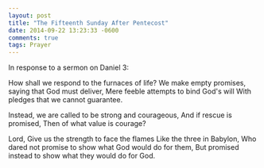 ```yaml
---
layout: post
title: "The Fifteenth Sunday After Pentecost"
date: 2014-09-22 13:23:33 -0600
comments: true
tags: Prayer
---
```


In response to a sermon on Daniel 3:

How shall we respond to the furnaces of life?
We make empty promises, saying that God must deliver,
Mere feeble attempts to bind God's will
With pledges that we cannot guarantee.

Instead, we are called to be strong and courageous,
And if rescue is promised,
Then of what value is courage?

Lord,
Give us the strength to face the flames
Like the three in Babylon,
Who dared not promise to show what God would do for them,
But promised instead to show what they would do for God.
